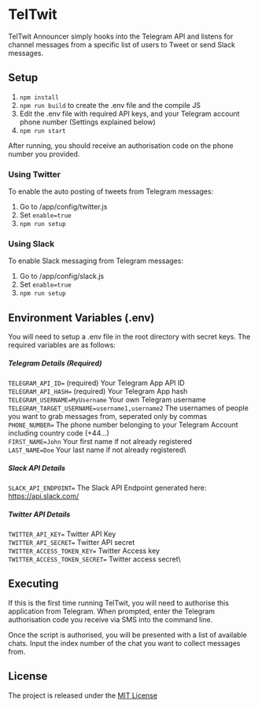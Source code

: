 # TelTwit

TelTwit Announcer simply hooks into the Telegram API and listens for channel messages from a specific list of users to
Tweet or send Slack messages.

## Setup

1. `npm install`
2. `npm run build` to create the .env file and the compile JS
3. Edit the .env file with required API keys, and your Telegram account phone number (Settings explained below)
4. `npm run start`

After running, you should receive an authorisation code on the phone number you provided.

### Using Twitter
To enable the auto posting of tweets from Telegram messages:
1. Go to /app/config/twitter.js
2. Set `enable=true`
3. `npm run setup`

### Using Slack
To enable Slack messaging from Telegram messages:
1. Go to /app/config/slack.js
2. Set `enable=true`
3. `npm run setup`

## Environment Variables (.env)

You will need to setup a .env file in the root directory with secret keys. The required variables are as follows:

##### Telegram Details (Required)
`TELEGRAM_API_ID=` (required) Your Telegram App API ID\
`TELEGRAM_API_HASH=` (required) Your Telegram App hash\
`TELEGRAM_USERNAME=MyUsername` Your own Telegram username\
`TELEGRAM_TARGET_USERNAME=username1,username2` The usernames of people you want to grab messages from, seperated only by commas\
`PHONE_NUMBER=` The phone number belonging to your Telegram Account including country code (+44...)\
`FIRST_NAME=John` Your first name if not already registered\
`LAST_NAME=Doe` Your last name if not already registered\

##### Slack API Details
`SLACK_API_ENDPOINT=` The Slack API Endpoint generated here: <https://api.slack.com/>

##### Twitter API Details
`TWITTER_API_KEY=` Twitter API Key\
`TWITTER_API_SECRET=` Twitter API secret\
`TWITTER_ACCESS_TOKEN_KEY=` Twitter Access key\
`TWITTER_ACCESS_TOKEN_SECRET=` Twitter access secret\

## Executing

If this is the first time running TelTwit, you will need to authorise this application from Telegram. When prompted, enter
the Telegram authorisation code you receive via SMS into the command line.

Once the script is authorised, you will be presented with a list of available chats. Input the index number of the chat
you want to collect messages from.

## License

The project is released under the [MIT License](LICENSE)
